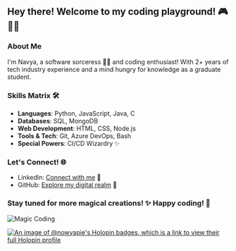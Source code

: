 
## Hey there! Welcome to my coding playground! 🎮 👩‍💻 

### About Me
I'm Navya, a software sorceress 🧙‍♀️ and coding enthusiast! With 2+ years of tech industry experience and a mind hungry for knowledge as a graduate student.

### Skills Matrix 🛠️
- **Languages**: Python, JavaScript, Java, C
- **Databases**: SQL, MongoDB
- **Web Development**: HTML, CSS, Node.js
- **Tools & Tech**: Git, Azure DevOps, Bash
- **Special Powers**: CI/CD Wizardry ✨


### Let's Connect! 🌐
- LinkedIn: [Connect with me](https://www.linkedin.com/in/navya-pai) 🤝
- GitHub: [Explore my digital realm](https://github.com/nvpai) 🌟

### Stay tuned for more magical creations! ✨ Happy coding! 🚀

![Magic Coding](https://media.giphy.com/media/10dV9rlEmR6LsQ/giphy.gif)



[![An image of @nowyapie's Holopin badges, which is a link to view their full Holopin profile](https://holopin.me/nowyapie)](https://holopin.io/@nowyapie)


<!--
**nvpai/nvpai** is a ✨ _special_ ✨ repository because its `README.md` (this file) appears on your GitHub profile.

Here are some ideas to get you started:

- 🔭 I’m currently working on ...
- 🌱 I’m currently learning ...
- 👯 I’m looking to collaborate on ...
- 🤔 I’m looking for help with ...
- 💬 Ask me about ...
- 📫 How to reach me: ...
- 😄 Pronouns: ...
- ⚡ Fun fact: ...
-->
